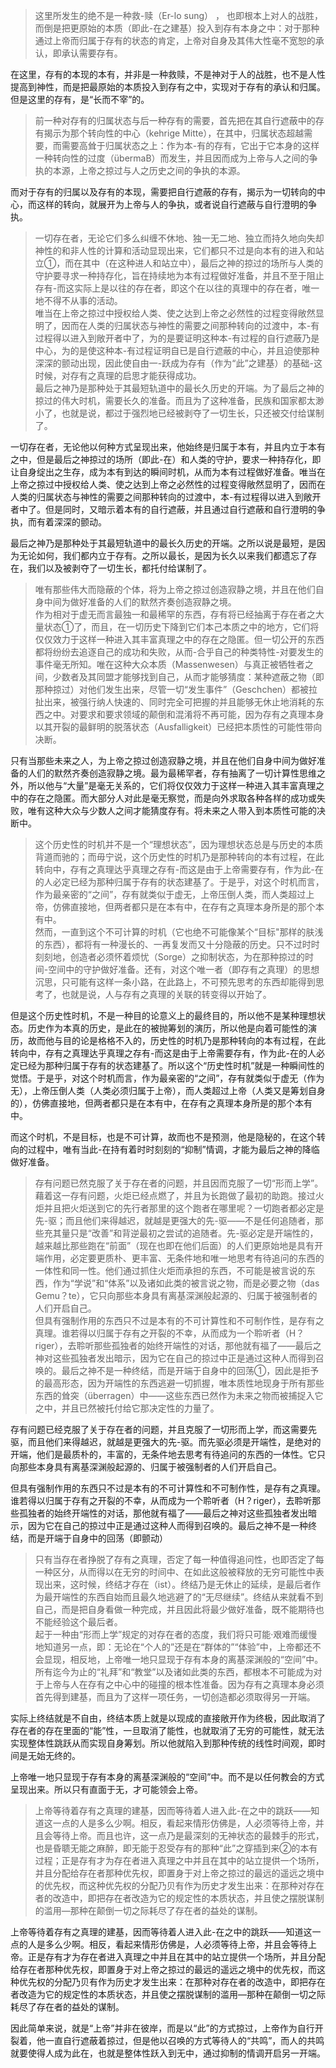 <blockquote data-pid="JiNnNQFx">这里所发生的绝不是一种救-赎（Er-lo sung） ， 也即根本上对人的战胜，而倒是把更原始的本质（即此-在之建基）投入到存有本身之中：对于那种通过上帝而归属于存有的状态的肯定，上帝对自身及其伟大性毫不宽恕的承认，即承认需要存有。</blockquote><p data-pid="ecG9mS-j">在这里，存有的本现的本有，并非是一种救赎，不是神对于人的战胜，也不是人性提高到神性，而是把最原始的本质投入到存有之中，实现对于存有的承认和归属。但是这里的存有，是“长而不宰”的。</p><blockquote data-pid="xE9khiCF">前一种对存有的归属状态与后一种存有的需要，首先把在其自行遮蔽中的存有揭示为那个转向性的中心（kehrige Mitte），在其中，归属状态超越需要，而需要高耸于归属状态之上：作为本-有的存有，它出于它本身的这样一种转向性的过度（übermaB）而发生，并且因而成为上帝与人之间的争执的本源，上帝之掠过与人之历史之间的争执的本源。</blockquote><p data-pid="Rett4-XV">而对于存有的归属以及存有的本现，需要把自行遮蔽的存有，揭示为一切转向的中心，而这样的转向，就展开为上帝与人的争执，或者说自行遮蔽与自行澄明的争执。</p><blockquote data-pid="F4TAWq_q">一切存在者，无论它们多么纠缠不休地、独一无二地、独立而持久地向失却神性的和非人性的计算和活动显现出来，它们都只不过是向本有的进入和站立①，而在其中（在这种进人和站立中），最后之神的掠过的场所与人类的守护要寻求一种持存化，旨在持续地为本有过程做好准备，并且不至于阻止存有-而这实际上是以往的存在者，即这个在以往的真理中的存在者，唯一地不得不从事的活动。<br>唯当在上帝之掠过中授权给人类、使之达到上帝之必然性的过程变得敞然显明了，因而在人类的归属状态与神性的需要之间那种转向的过渡中，本-有过程得以进入到敞开者中了，为的是要证明这种本-有过程的自行遮蔽乃是中心，为的是使这种本-有过程证明自已是自行遮蔽的中心，并且迫使那种深深的颤动出现，因此使自由一-跃成为存有（作为“此”之建基）的基础-这时候，对存有之真理的启思才能获得成功。<br>最后之神乃是那种处于其最短轨道中的最长久历史的开端。为了最后之神的掠过的伟大时机，需要长久的准备。而且为了这种准备，民族和国家都太渺小了，也就是说，都过于强烈地已经被剥夺了一切生长，只还被交付给谋制了。</blockquote><p data-pid="90Xs7YWy">一切存在者，无论他以何种方式呈现出来，他始终是归属于本有，并且内立于本有之中，但是最后之神掠过的场所（即此-在）和人类的守护，要求一种持存化，即让自身绽出之生存，成为本有到达的瞬间时机，从而为本有过程做好准备。唯当在上帝之掠过中授权给人类、使之达到上帝之必然性的过程变得敞然显明了，因而在人类的归属状态与神性的需要之间那种转向的过渡中，本-有过程得以进入到敞开者中了。但是同时，又暗示着本有的自行遮蔽，并且通过自行遮蔽和自行澄明的争执，而有着深深的颤动。</p><p data-pid="FGLmOI8h">最后之神乃是那种处于其最短轨道中的最长久历史的开端。之所以说是最短，是因为无论如何，我们都内立于存有。之所以最长，是因为长久以来我们都遗忘了存在，我们以及被剥夺了一切生长，都托付给谋制了。</p><blockquote data-pid="izf7KZKr">唯有那些伟大而隐蔽的个体，将为上帝之掠过创造寂静之境，并且在他们自身中间为做好准备的人们的默然齐奏创造寂静之境。<br>作为相对于虚无而言最独一和最稀罕的东西，存有将已经抽离于存在者之大量状态①了，而且，在一切历史下降到它们本己本质之中的地方，它们将仅仅效力于这样一种进入其丰富真理之中的存在之隐匿。但一切公开的东西都将纷纷去追逐自己的成功和失败，从而-合乎自己的种类特性-对要发生的事件毫无所知。唯在这种大众本质（Massenwesen）与真正被牺牲者之间，少数者及其同盟才能够找到自己，从而才能够猜度：某种遮蔽之物（即那种掠过）对他们发生出来，尽管一切“发生事件”（Geschchen）都被拉扯出来，被强行纳人快速的、同时完全可把握的并且能够无休止地消耗的东西之中。对要求和要求领域的颠倒和混淆将不再可能，因为存有之真理本身以其开裂的最鲜明的脱落状态（Ausfalligkeit）已经把本质性的可能性带向决断。</blockquote><p data-pid="sKt9lBMI">只有当那些未来之人，为上帝之掠过创造寂静之境，并且在他们自身中间为做好准备的人们的默然齐奏创造寂静之境。最为最稀罕者，存有抽离了一切计算性思维之外，所以他与“大量”是毫无关系的，它们将仅仅效力于这样一种进入其丰富真理之中的存在之隐匿。而大部分人对此是毫无察觉，而是向外求取各种各样的成功或失败，唯有这种大众与少数人之间才能猜度存有。将未来之人带入到本质性可能的决断中。</p><blockquote data-pid="-7iXPgYr">这个历史性的时机并不是一个“理想状态”，因为理想状态总是与历史的本质背道而驰的；而毋宁说，这个历史性的时机乃是那种转向的本有过程，在此转向中，存有之真理达乎真理之存有-而这是由于上帝需要存有，作为此-在的人必定已经为那种归属于存有的状态建基了。于是乎，对这个时机而言，作为最亲密的“之间”，存有就类似于虚无，上帝压倒人类，而人类超过上帝，仿佛直接地，但两者都只是在本有中，在存有之真理本身所是的那个本有中。<br>然而，一直到这个不可计算的时机（它也绝不可能像某个“目标"那样的肤浅的东西），都将有一种漫长的、一再复发而又十分隐蔽的历史。只不过时时刻刻地，创造者必须怀着烦忧（Sorge）之抑制状态，为在那种掠过的时间-空间中的守护做好准备。还有，对这个唯一者（即存有之真理）的思想沉思，只可能有这样一条小路，在此路上，不可预先思考的东西却能得到思考了，也就是说，人与存有之真理的关联的转变得以开始了。</blockquote><p data-pid="9qrpz-HP">但是这个历史性时机，不是一种目的论意义上的最终目的，所以他不是某种理想状态。历史作为本真的历史，是此在的被抛筹划的演历，所以他是向着可能性的演历，故而他与目的论是格格不入的，历史性的时机乃是那种转向的本有过程，在此转向中，存有之真理达乎真理之存有-而这是由于上帝需要存有，作为此-在的人必定已经为那种归属于存有的状态建基了。所以这个“历史性时机”就是一种瞬间性的觉悟。于是乎，对这个时机而言，作为最亲密的“之间”，存有就类似于虚无（作为无），上帝压倒人类（人类必须归属于上帝），而人类超过上帝（人类又是筹划自身的），仿佛直接地，但两者都只是在本有中，在存有之真理本身所是的那个本有中。</p><p data-pid="3znfMV6c">而这个时机，不是目标，也是不可计算，故而也不是预测，他是隐秘的，在这个转向的过程中，唯有当此-在持有着时时刻刻的“抑制”情调，才能为最后之神的降临做好准备。</p><blockquote data-pid="KOyW4fLW">存有问题已然克服了关于存在者的问题，并且因而克服了一切“形而上学”。藉着这一存有问题，火炬已经点燃了，并且为长跑做了最初的助跑。接过火炬并且把火炬送到它的先行者那里的这个跑者在哪里呢？一切跑者都必定是先-驱；而且他们来得越迟，就越是更强大的先-驱——不是任何追随者，那些充其量只是“改善”和背逆最初之尝试的追随者。先-驱必定是开端性的，越来越比那些跑在“前面”（现在也即在他们后面）的人们更原始地是具有开端作用，必定要更质朴、更丰富、无条件地和唯一地思考有待追问的东西的一体性和同一性。他们通过抓住火炬而承担的东西，不可能是被言说的东西，作为“学说”和“体系”以及诸如此类的被言说之物，而是必要之物（das Gemu？te），它只向那些本身具有离基深渊般起源的、归属于被强制者的人们开启自己。<br>但具有强制作用的东西只不过是本有的不可计算性和不可制作性，是存有之真理。谁若得以归属于存有之开裂的不幸，从而成为一个聆听者（H？riger），去聆听那些孤独者的始终开端性的对话，那他就有福了——最后之神对这些孤独者发出暗示，因为它在自己的掠过中正是通过这种人而得到召唤的。最后之神不是一种终结，而是开端于自身中的回荡①，因此是拒予的最高形态，因为开端性的东西逃避一切抓握，唯本质性地现身于所有那些东西的耸突（überragen）中——这些东西已然作为未来之物而被捕捉入它之中，并且已然被托付给它那决定性的力量了。</blockquote><p data-pid="OhGlP4Zz">存有问题已经克服了关于存在者的问题，并且克服了一切形而上学，而这需要先驱，而且他们来得越迟，就越是更强大的先-驱。而先驱必须是开端性，是绝对的开端，他们是最质朴的，丰富的，无条件地去思考有待追问的东西的一体性。它只向那些本身具有离基深渊般起源的、归属于被强制者的人们开启自己。</p><p data-pid="3BSE5Ofs">但具有强制作用的东西只不过是本有的不可计算性和不可制作性，是存有之真理。谁若得以归属于存有之开裂的不幸，从而成为一个聆听者（H？riger），去聆听那些孤独者的始终开端性的对话，那他就有福了——最后之神对这些孤独者发出暗示，因为它在自己的掠过中正是通过这种人而得到召唤的。最后之神不是一种终结，而是开端于自身中的回荡（即颤动）</p><blockquote data-pid="0DzdIEIt">只有当存在者挣脱了存有之真理，否定了每一种值得追问性，也即否定了每一种区分，从而得以在无穷的时间中、在如此这般被释放的无穷可能性中表现出来，这时候，终结才存在（ist）。终结乃是无休止的延续，是最后者作为最开端性的东西自始而且最久地逃避了的“无尽继续”。终结从来就看不到自己，而是把自身看做一种完成，并且因此将最少做好准备，既不能期待也不能经验这个最后者。<br>起于一种由“形而上学”规定的对存在者的态度，我们将只可能·艰难而缓慢地知道另一点，即：无论在“个人的”还是在“群体的”“体验”中，上帝都还不会显现，相反地，上帝唯一地只显现于存有本身的离基深渊般的“空间”中。所有迄今为止的“礼拜”和“教堂”以及诸如此类的东西，都根本不可能成为对于上帝与人在存有之中心中的碰撞的根本性准备。因为存有之真理本身必须首先得到建基，而且为了这样一项任务，一切创造都必须取得另一开端。</blockquote><p data-pid="NUM1-6cT">实际上终结就是不自由，终结本质上就是以现成的直接敞开作为终极，因此取消了存在者的存在里面的“能”性，一旦取消了能性，也就取消了无穷的可能性，就无法实现整体性跳跃从而实现自身筹划。所以他就陷入到那种传统的线性时间观，即时间是无始无终的。</p><p data-pid="BuG_g7qe">上帝唯一地只显现于存有本身的离基深渊般的“空间”中。而不是以任何教会的方式呈现出来。所以只有直面于无，才可能领会上帝。</p><blockquote data-pid="whRtMi0V">上帝等待着存有之真理的建基，因而等待着人进入此-在之中的跳跃——知道这一点的人是多么少啊。相反，看起来情形仿佛是，人必须等待上帝，并且会等待上帝。而且也许，这一点乃是最深刻的无神状态的最棘手的形式，也是昏聩无能之麻醉，即无能于忍受存有的那种“此”之穿插到来②的本有过程；正是存有才为存在者进入真理之中并且在其中的站立提供一个场所，并且分配给存在者那种优先权，即置身于对上帝之掠过的最远的遥远之境中的优先权，而这种优先权的分配乃贝有作为历史才发生出来：在那种对存在者的改造中，即把存在者改造为它的规定性的本质状态，并且使之摆脱谋制的滥用—那种在颠倒一切之际耗尽了存在者的益处的谋制。</blockquote><p data-pid="hOemIAcv">上帝等待着存有之真理的建基，因而等待着人进入此-在之中的跳跃——知道这一点的人是多么少啊。相反，看起来情形仿佛是，人必须等待上帝，并且会等待上帝。正是存有才为存在者进入真理之中并且在其中的站立提供一个场所，并且分配给存在者那种优先权，即置身于对上帝之掠过的最远的遥远之境中的优先权，而这种优先权的分配乃贝有作为历史才发生出来：在那种对存在者的改造中，即把存在者改造为它的规定性的本质状态，并且使之摆脱谋制的滥用—那种在颠倒一切之际耗尽了存在者的益处的谋制。</p><p data-pid="TuIlcfjD">因此简单来说，就是“上帝”并非在彼岸，而是以“此”的方式掠过，上帝作为自行开裂着，他一直自行遮蔽着掠过，但是他以召唤的方式等待人的“共鸣”，而人的共鸣就要使得人成为此在，也就是整体性跃入到无中，通过抑制的情调开启另一开端。</p><p></p>
